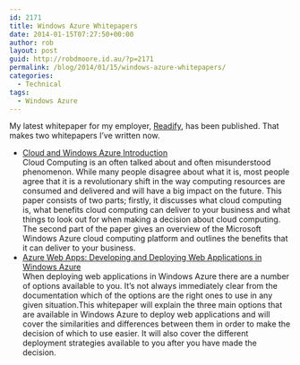 ```yaml
---
id: 2171
title: Windows Azure Whitepapers
date: 2014-01-15T07:27:50+00:00
author: rob
layout: post
guid: http://robdmoore.id.au/?p=2171
permalink: /blog/2014/01/15/windows-azure-whitepapers/
categories:
  - Technical
tags:
  - Windows Azure
---
```

My latest whitepaper for my employer, <a href="http://readify.net/" target="_blank">Readify</a>, has been published. That makes two whitepapers I&#8217;ve written now.

  * <a href="http://readify.net/insights/whitepapers/cloud-and-windows-azure-introduction/" target="_blank">Cloud and Windows Azure Introduction<br /> </a>Cloud Computing is an often talked about and often misunderstood phenomenon. While many people disagree about what it is, most people agree that it is a revolutionary shift in the way computing resources are consumed and delivered and will have a big impact on the future. This paper consists of two parts; firstly, it discusses what cloud computing is, what benefits cloud computing can deliver to your business and what things to look out for when making a decision about cloud computing. The second part of the paper gives an overview of the Microsoft Windows Azure cloud computing platform and outlines the benefits that it can deliver to your business.
  * <a href="http://readify.net/insights/whitepapers/developing-and-deploying-web-applications-in-windows-azure/" target="_blank">Azure Web Apps: Developing and Deploying Web Applications in Windows Azure<br /> </a>When deploying web applications in Windows Azure there are a number of options available to you. It&#8217;s not always immediately clear from the documentation which of the options are the right ones to use in any given situation.This whitepaper will explain the three main options that are available in Windows Azure to deploy web applications and will cover the similarities and differences between them in order to make the decision of which to use easier. It will also cover the different deployment strategies available to you after you have made the decision.